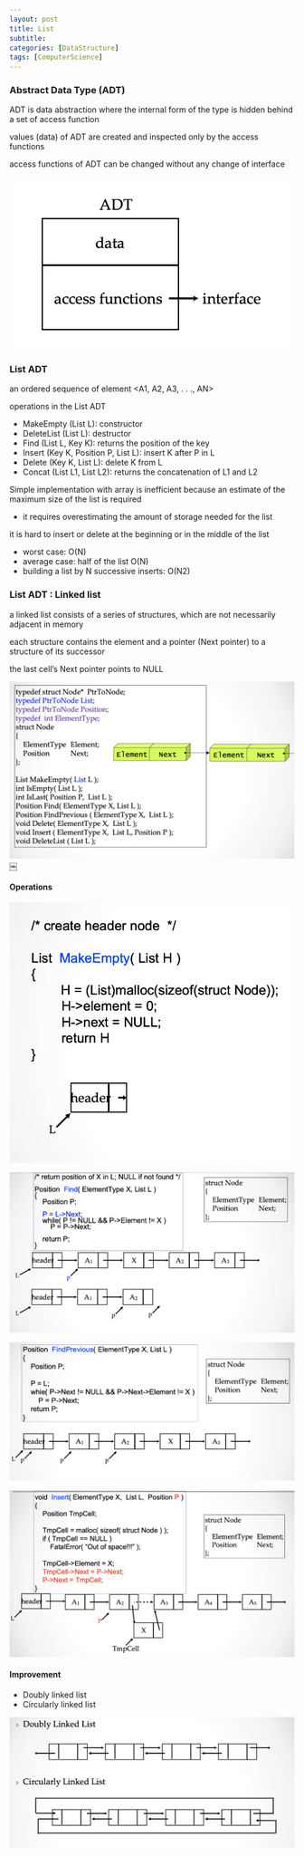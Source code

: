 ```yaml
---
layout: post
title: List
subtitle: 
categories: [DataStructure]
tags: [ComputerScience]
---
```


### Abstract Data Type (ADT) 

ADT is data abstraction where the internal form of the type is hidden behind a set of access function 

values (data) of ADT are created and inspected only by the access functions 

access functions of ADT can be changed without any change of interface 


![2.1](/assets/images/data_structure/2.1.png)

### List ADT

an ordered sequence of element <A1, A2, A3, . . ., AN> 

operations in the List ADT
- MakeEmpty (List L): constructor
- DeleteList (List L): destructor
- Find (List L, Key K): returns the position of the key
- Insert (Key K, Position P, List L): insert K after P in L
- Delete (Key K, List L): delete K from L
- Concat (List L1, List L2): returns the concatenation of L1 and L2 


Simple implementation with array is inefficient because
an estimate of the maximum size of the list is required 
- it requires overestimating the amount of storage needed for the list 

it is hard to insert or delete at the beginning or in the middle of the list 
- worst case: O(N)
- average case: half of the list O(N)
- building a list by N successive inserts: O(N2) 


### List ADT : Linked list
a linked list consists of a series of structures, which are not 
necessarily adjacent in memory 

each structure contains the element and a pointer (Next pointer) to a structure of its successor 

the last cell’s Next pointer points to NULL 

![2.2](/assets/images/data_structure/2.2.png)
￼

#### Operations

![2.3](/assets/images/data_structure/2.3.png)

![2.4](/assets/images/data_structure/2.4.png)

![2.5](/assets/images/data_structure/2.5.png)

![2.6](/assets/images/data_structure/2.6.png)


#### Improvement
- Doubly linked list
- Circularly linked list

![2.7](/assets/images/data_structure/2.7.png)

